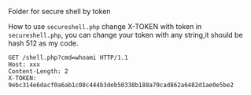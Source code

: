 Folder for secure shell by token

How to use `secureshell.php` change X-TOKEN with token in `secureshell.php`, you can change your token with any string,it should be hash 512 as my code.
```
GET /shell.php?cmd=whoami HTTP/1.1
Host: xxx
Content-Length: 2
X-TOKEN: 9ebc314e6dacf0a6ab1c08c444b3deb50338b188a70cad862a6482d1ae0e5be2
```
